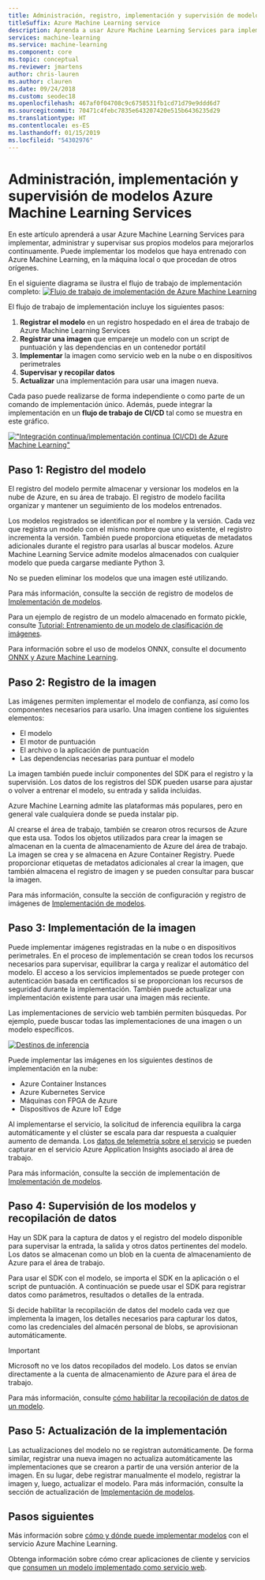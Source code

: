 ```yaml
---
title: Administración, registro, implementación y supervisión de modelos de ML
titleSuffix: Azure Machine Learning service
description: Aprenda a usar Azure Machine Learning Services para implementar, administrar y supervisar sus propios modelos para mejorarlos de forma continua. Puede implementar los modelos que haya entrenado con Azure Machine Learning Services, en la máquina local o que procedan de otros orígenes.
services: machine-learning
ms.service: machine-learning
ms.component: core
ms.topic: conceptual
ms.reviewer: jmartens
author: chris-lauren
ms.author: clauren
ms.date: 09/24/2018
ms.custom: seodec18
ms.openlocfilehash: 467af0f04708c9c6758531fb1cd71d79e9ddd6d7
ms.sourcegitcommit: 70471c4febc7835e643207420e515b6436235d29
ms.translationtype: HT
ms.contentlocale: es-ES
ms.lasthandoff: 01/15/2019
ms.locfileid: "54302976"
---
```

# <a name="manage-deploy-and-monitor-models-with-azure-machine-learning-service"></a>Administración, implementación y supervisión de modelos Azure Machine Learning Services

En este artículo aprenderá a usar Azure Machine Learning Services para implementar, administrar y supervisar sus propios modelos para mejorarlos continuamente. Puede implementar los modelos que haya entrenado con Azure Machine Learning, en la máquina local o que procedan de otros orígenes. 

En el siguiente diagrama se ilustra el flujo de trabajo de implementación completo: [ ![Flujo de trabajo de implementación de Azure Machine Learning](media/concept-model-management-and-deployment/deployment-pipeline.png) ](media/concept-model-management-and-deployment/deployment-pipeline.png#lightbox)

El flujo de trabajo de implementación incluye los siguientes pasos:
1. **Registrar el modelo** en un registro hospedado en el área de trabajo de Azure Machine Learning Services
1. **Registrar una imagen** que empareje un modelo con un script de puntuación y las dependencias en un contenedor portátil 
1. **Implementar** la imagen como servicio web en la nube o en dispositivos perimetrales
1. **Supervisar y recopilar datos**
1. **Actualizar** una implementación para usar una imagen nueva.

Cada paso puede realizarse de forma independiente o como parte de un comando de implementación único. Además, puede integrar la implementación en un **flujo de trabajo de CI/CD** tal como se muestra en este gráfico.

[ !["Integración continua/implementación continua (CI/CD) de Azure Machine Learning"](media/concept-model-management-and-deployment/model-ci-cd.png) ](media/concept-model-management-and-deployment/model-ci-cd.png#lightbox)

## <a name="step-1-register-model"></a>Paso 1: Registro del modelo

El registro del modelo permite almacenar y versionar los modelos en la nube de Azure, en su área de trabajo. El registro de modelo facilita organizar y mantener un seguimiento de los modelos entrenados.
 
Los modelos registrados se identifican por el nombre y la versión. Cada vez que registra un modelo con el mismo nombre que uno existente, el registro incrementa la versión. También puede proporciona etiquetas de metadatos adicionales durante el registro para usarlas al buscar modelos. Azure Machine Learning Service admite modelos almacenados con cualquier modelo que pueda cargarse mediante Python 3. 

No se pueden eliminar los modelos que una imagen esté utilizando.

Para más información, consulte la sección de registro de modelos de [Implementación de modelos](how-to-deploy-and-where.md#registermodel).

Para un ejemplo de registro de un modelo almacenado en formato pickle, consulte [Tutorial: Entrenamiento de un modelo de clasificación de imágenes](tutorial-deploy-models-with-aml.md).

Para información sobre el uso de modelos ONNX, consulte el documento [ONNX y Azure Machine Learning](how-to-build-deploy-onnx.md).

## <a name="step-2-register-image"></a>Paso 2: Registro de la imagen

Las imágenes permiten implementar el modelo de confianza, así como los componentes necesarios para usarlo. Una imagen contiene los siguientes elementos:

* El modelo
* El motor de puntuación
* El archivo o la aplicación de puntuación
* Las dependencias necesarias para puntuar el modelo

La imagen también puede incluir componentes del SDK para el registro y la supervisión. Los datos de los registros del SDK pueden usarse para ajustar o volver a entrenar el modelo, su entrada y salida incluidas.

Azure Machine Learning admite las plataformas más populares, pero en general vale cualquiera donde se pueda instalar pip.

Al crearse el área de trabajo, también se crearon otros recursos de Azure que esta usa.
Todos los objetos utilizados para crear la imagen se almacenan en la cuenta de almacenamiento de Azure del área de trabajo. La imagen se crea y se almacena en Azure Container Registry. Puede proporcionar etiquetas de metadatos adicionales al crear la imagen, que también almacena el registro de imagen y se pueden consultar para buscar la imagen.

Para más información, consulte la sección de configuración y registro de imágenes de [Implementación de modelos](how-to-deploy-and-where.md#configureimage).

## <a name="step-3-deploy-image"></a>Paso 3: Implementación de la imagen

Puede implementar imágenes registradas en la nube o en dispositivos perimetrales. En el proceso de implementación se crean todos los recursos necesarios para supervisar, equilibrar la carga y realizar el automático del modelo. El acceso a los servicios implementados se puede proteger con autenticación basada en certificados si se proporcionan los recursos de seguridad durante la implementación. También puede actualizar una implementación existente para usar una imagen más reciente.

Las implementaciones de servicio web también permiten búsquedas. Por ejemplo, puede buscar todas las implementaciones de una imagen o un modelo específicos.

[ ![Destinos de inferencia](media/concept-model-management-and-deployment/inferencing-targets.png) ](media/concept-model-management-and-deployment/inferencing-targets.png#lightbox)

Puede implementar las imágenes en los siguientes destinos de implementación en la nube:

* Azure Container Instances
* Azure Kubernetes Service
* Máquinas con FPGA de Azure
* Dispositivos de Azure IoT Edge

Al implementarse el servicio, la solicitud de inferencia equilibra la carga automáticamente y el clúster se escala para dar respuesta a cualquier aumento de demanda. Los [datos de telemetría sobre el servicio](how-to-enable-app-insights.md) se pueden capturar en el servicio Azure Application Insights asociado al área de trabajo.

Para más información, consulte la sección de implementación de [Implementación de modelos](how-to-deploy-and-where.md#deploy).

## <a name="step-4-monitor-models-and-collect-data"></a>Paso 4: Supervisión de los modelos y recopilación de datos

Hay un SDK para la captura de datos y el registro del modelo disponible para supervisar la entrada, la salida y otros datos pertinentes del modelo. Los datos se almacenan como un blob en la cuenta de almacenamiento de Azure para el área de trabajo.

Para usar el SDK con el modelo, se importa el SDK en la aplicación o el script de puntuación. A continuación se puede usar el SDK para registrar datos como parámetros, resultados o detalles de la entrada.

Si decide habilitar la recopilación de datos del modelo cada vez que implementa la imagen, los detalles necesarios para capturar los datos, como las credenciales del almacén personal de blobs, se aprovisionan automáticamente.

> [!Important]
> Microsoft no ve los datos recopilados del modelo. Los datos se envían directamente a la cuenta de almacenamiento de Azure para el área de trabajo.

Para más información, consulte [cómo habilitar la recopilación de datos de un modelo](how-to-enable-data-collection.md).

## <a name="step-5-update-the-deployment"></a>Paso 5: Actualización de la implementación

Las actualizaciones del modelo no se registran automáticamente. De forma similar, registrar una nueva imagen no actualiza automáticamente las implementaciones que se crearon a partir de una versión anterior de la imagen. En su lugar, debe registrar manualmente el modelo, registrar la imagen y, luego, actualizar el modelo. Para más información, consulte la sección de actualización de [Implementación de modelos](how-to-deploy-and-where.md#update).

## <a name="next-steps"></a>Pasos siguientes

Más información sobre [cómo y dónde puede implementar modelos](how-to-deploy-and-where.md) con el servicio Azure Machine Learning.

Obtenga información sobre cómo crear aplicaciones de cliente y servicios que [consumen un modelo implementado como servicio web](how-to-consume-web-service.md).
